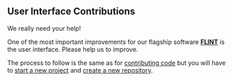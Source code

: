 ## User Interface Contributions

We really need your help!  

One of the most important improvements for our flagship software [**FLINT**](https://github.com/moja-global/FLINT) is the user interface. Please help us to improve.

The process to follow is the same as for [contributing code](https://github.com/moja-global/About-moja-global/blob/master/Contributing/How-to-Contribute-Code.md) but you will have to [start a new project](How-to-Start-a-New-Project.md) and [create a new repository](https://github.com/moja-global/About-moja-global/blob/master/Contributing/How-To-Create-a-Repository.md).
